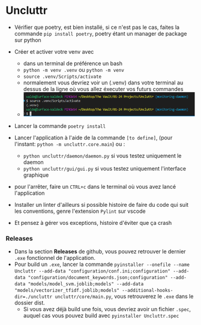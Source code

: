 # Uncluttr

- Vérifier que poetry, est bien installé, si ce n'est pas le cas, faites la commande ```pip install poetry```, poetry étant un manager de package sur python

- Créer et activer votre venv avec
    - dans un terminal de préférence un bash
    - ```python -m venv .venv``` ou ```python -m venv```
    - ```source .venv/Scripts/activate```
    - normalement vous devriez voir un (.venv) dans votre terminal au dessus de la ligne où vous allez éxecuter vos futurs commandes 
    - ![alt text](assets/readme/image.png)

- Lancer la commande ```poetry install```
- Lancer l'application à l'aide de la commande ```[to define]```, (pour l'instant: ```python -m uncluttr.core.main```)  ou :
    - ```python uncluttr/daemon/daemon.py``` si vous testez uniquement le daemon
    - ```python uncluttr/gui/gui.py``` si vous testez uniquement l'interface graphique
- pour l'arrêter, faire un ```CTRL+c``` dans le terminal où vous avez lancé l'application

- Installer un linter d'ailleurs si possible histoire de faire du code qui suit les conventions, genre l'extension ```Pylint``` sur vscode
- Et pensez à gérer vos exceptions, histoire d'éviter que ça crash

### Releases

- Dans la section **Releases** de github, vous pouvez retrouver le dernier ```.exe``` fonctionnel de l'application.
- Pour build un ```.exe```, lancer la commande ```pyinstaller --onefile --name Uncluttr --add-data "configuration/conf.ini;configuration" --add-data "configuration/document_keywords.json;configuration" --add-data "models/model_svm.joblib;models" --add-data "models/vectorizer_tfidf.joblib;models" --additional-hooks-dir=./uncluttr uncluttr/core/main.py```, vous retrouverez le ```.exe``` dans le dossier dist.
    - Si vous avez déjà build une fois, vous devriez avoir un fichier ```.spec```, auquel cas vous pouvez build avec ```pyinstaller Uncluttr.spec```